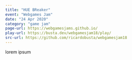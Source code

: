 ```yaml
---
title: "HUE BReaker"
event: "Webgames Jam"
date: "24 Apr 2020"
category: "game jam"
page-url: https://webgamesjams.github.io/
play-url: https://busta.dev/webgamesjam18/play/
src-url: https://github.com/ricardobusta/webgamesjam18
---
```

lorem ipsum